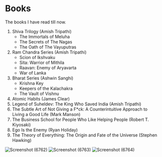 # Books
 The books I have read till now.

1. Shiva Trilogy \(Amish Tripathi)
    - The Immortals of Meluha
    - The Secrets of The Nagas
    - The Oath of The Vayuputras
2. Ram Chandra Series \(Amish Tripathi)
    - Scion of Ikshvaku
    - Sita: Warrior of Mithila
    - Raavan: Enemy of Aryavarta
    - War of Lanka
3. Bharat Series \(Ashwin Sanghi)
    - Krishna Key
    - Keepers of the Kalachakra
    - The Vault of Vishnu
4. Atomic Habits \(James Clear)
5. Legend of Suheldev: The King Who Saved India \(Amish Tripathi)
6. The Subtle Art of Not Giving a F*ck: A Counterintuitive Approach to Living a Good Life \(Mark Manson)
7. The Business School for People Who Like Helping People \(Robert T. Kiyosaki)
8. Ego Is the Enemy (Ryan Holiday)
9. The Theory of Everything: The Origin and Fate of the Universe (Stephen Hawking)

![Screenshot (6762)](https://github.com/anubhav7747/Books/assets/77168708/88552453-b4f4-4865-abc1-42d05dd83aaf)
![Screenshot (6763)](https://github.com/anubhav7747/Books/assets/77168708/e4063788-0ad1-4bd0-a5fa-e657474b773c)
![Screenshot (6764)](https://github.com/anubhav7747/Books/assets/77168708/c278777b-bfb7-46f8-af2d-5adbacf62ee1)
